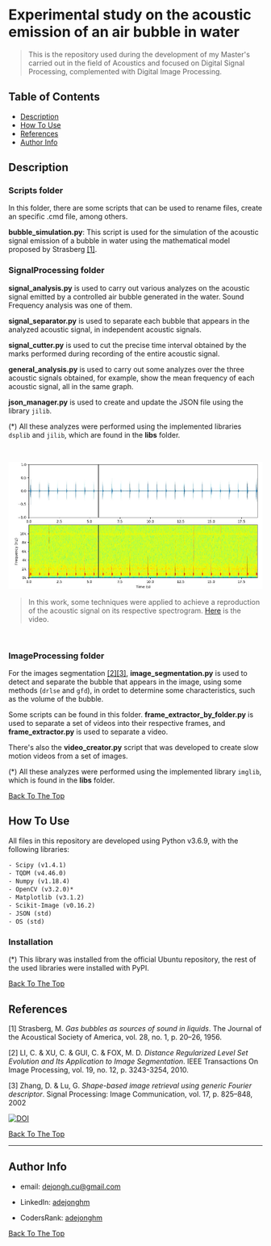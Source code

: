 
# Experimental study on the acoustic emission of an air bubble in water

> This is the repository used during the development of my Master's carried out in the field of Acoustics and focused on Digital Signal Processing, complemented with Digital Image Processing.

## Table of Contents

- [Description](#description)
- [How To Use](#how-to-use)
- [References](#references)
- [Author Info](#author-info)

## Description

### Scripts folder

In this folder, there are some scripts that can be used to rename files, create an specific .cmd file, among others.

**bubble_simulation.py**: This script is used for the simulation of the acoustic signal emission of a bubble in water using the mathematical model proposed by Strasberg [[1]](#references).

### SignalProcessing folder

**signal_analysis.py** is used to carry out various analyzes on the acoustic signal emitted by a controlled air bubble generated in the water. Sound Frequency analysis was one of them.

**signal_separator.py** is used to separate each bubble that appears in the analyzed acoustic signal, in independent acoustic signals.

**signal_cutter.py** is used to cut the precise time interval obtained by the marks performed during recording of the entire acoustic signal.

**general_analysis.py** is used to carry out some analyzes over the three acoustic signals obtained, for example, show the mean frequency of each acoustic signal, all in the same graph.

**json_manager.py** is used to create and update the JSON file using the library `jilib`.

(*) All these analyzes were performed using the implemented libraries `dsplib` and `jilib`, which are found in the **libs** folder.

&nbsp;

![Spectrogam Animation](spectrogram.jpg)
  
> In this work, some techniques were applied to achieve a reproduction of the acoustic signal on its respective spectrogram. [Here](https://www.youtube.com/watch?v=BDlcL5jpu2w) is the video.

&nbsp;

### ImageProcessing folder

For the images segmentation [[2]](#references)[[3]](#references), **image_segmentation.py** is used to detect and separate the bubble that appears in the image, using some methods (`drlse` and `gfd`), in ordet to determine some characteristics, such as the volume of the bubble.

Some scripts can be found in this folder. **frame_extractor_by_folder.py** is used to separate a set of videos into their respective frames, and **frame_extractor.py** is used to separate a video.

There's also the **video_creator.py** script that was developed to create slow motion videos from a set of images.

(*) All these analyzes were performed using the implemented library `imglib`, which is found in the **libs** folder.

[Back To The Top](#table-of-contents)

## How To Use

All files in this repository are developed using Python v3.6.9, with the following libraries:

    - Scipy (v1.4.1)
    - TQDM (v4.46.0)
    - Numpy (v1.18.4)
    - OpenCV (v3.2.0)*
    - Matplotlib (v3.1.2)
    - Scikit-Image (v0.16.2)
    - JSON (std)
    - OS (std)
<!--- Pillow (v7.1.2)-->

### Installation

(*) This library was installed from the official Ubuntu repository, the rest of the used libraries were installed with PyPI.

[Back To The Top](#table-of-contents)

## References

[1] Strasberg, M. *Gas bubbles as sources of sound in liquids*. The Journal of the Acoustical Society of America, vol. 28, no. 1, p. 20–26, 1956.

[2] LI, C. & XU, C. & GUI, C. & FOX, M. D. *Distance Regularized Level Set Evolution and Its Application to Image Segmentation*. IEEE Transactions On Image Processing, vol. 19, no. 12, p. 3243-3254, 2010.

[3] Zhang, D. & Lu, G. *Shape-based image retrieval using generic Fourier descriptor*. Signal Processing: Image Communication, vol. 17, p. 825–848, 2002

[![DOI](https://zenodo.org/badge/218679128.svg)](https://zenodo.org/badge/latestdoi/218679128)

[Back To The Top](#table-of-contents)

---

## Author Info

- email: dejongh.cu@gmail.com

- LinkedIn: [adejonghm](https://www.linkedin.com/in/adejonghm/)

- CodersRank: [adejonghm](https://profile.codersrank.io/user/adejonghm/)

[Back To The Top](#table-of-contents)
